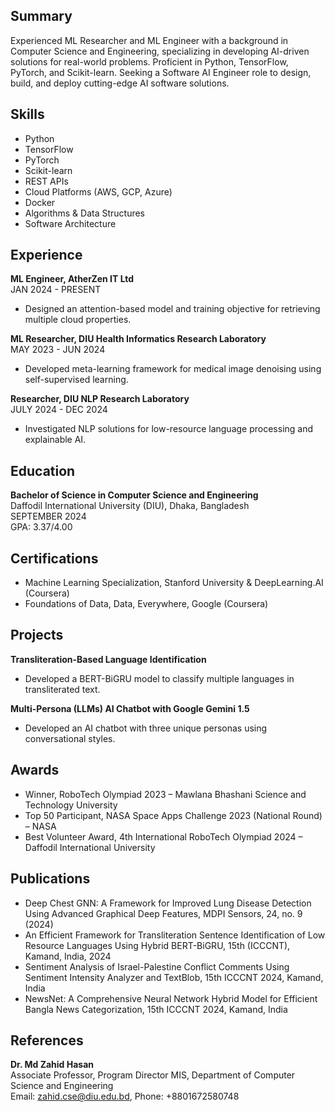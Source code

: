 ## Summary
Experienced ML Researcher and ML Engineer with a background in Computer Science and Engineering, specializing in developing AI-driven solutions for real-world problems. Proficient in Python, TensorFlow, PyTorch, and Scikit-learn. Seeking a Software AI Engineer role to design, build, and deploy cutting-edge AI software solutions.

## Skills
- Python
- TensorFlow
- PyTorch
- Scikit-learn
- REST APIs
- Cloud Platforms (AWS, GCP, Azure)
- Docker
- Algorithms & Data Structures
- Software Architecture

## Experience
**ML Engineer, AtherZen IT Ltd**  
JAN 2024 - PRESENT  
- Designed an attention-based model and training objective for retrieving multiple cloud properties.

**ML Researcher, DIU Health Informatics Research Laboratory**  
MAY 2023 - JUN 2024  
- Developed meta-learning framework for medical image denoising using self-supervised learning.

**Researcher, DIU NLP Research Laboratory**  
JULY 2024 - DEC 2024  
- Investigated NLP solutions for low-resource language processing and explainable AI.

## Education
**Bachelor of Science in Computer Science and Engineering**  
Daffodil International University (DIU), Dhaka, Bangladesh  
SEPTEMBER 2024  
GPA: 3.37/4.00

## Certifications
- Machine Learning Specialization, Stanford University & DeepLearning.AI (Coursera)
- Foundations of Data, Data, Everywhere, Google (Coursera)

## Projects
**Transliteration-Based Language Identification**  
- Developed a BERT-BiGRU model to classify multiple languages in transliterated text.
  
**Multi-Persona (LLMs) AI Chatbot with Google Gemini 1.5**  
- Developed an AI chatbot with three unique personas using conversational styles.

## Awards
- Winner, RoboTech Olympiad 2023 – Mawlana Bhashani Science and Technology University
- Top 50 Participant, NASA Space Apps Challenge 2023 (National Round) – NASA
- Best Volunteer Award, 4th International RoboTech Olympiad 2024 – Daffodil International University

## Publications
- Deep Chest GNN: A Framework for Improved Lung Disease Detection Using Advanced Graphical Deep Features, MDPI Sensors, 24, no. 9 (2024)
- An Efficient Framework for Transliteration Sentence Identification of Low Resource Languages Using Hybrid BERT-BiGRU, 15th (ICCCNT), Kamand, India, 2024
- Sentiment Analysis of Israel-Palestine Conflict Comments Using Sentiment Intensity Analyzer and TextBlob, 15th ICCCNT 2024, Kamand, India
- NewsNet: A Comprehensive Neural Network Hybrid Model for Efficient Bangla News Categorization, 15th ICCCNT 2024, Kamand, India

## References
**Dr. Md Zahid Hasan**  
Associate Professor, Program Director MIS, Department of Computer Science and Engineering  
Email: zahid.cse@diu.edu.bd, Phone: +8801672580748